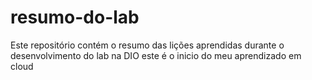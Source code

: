 # resumo-do-lab
Este repositório contém o resumo das lições aprendidas durante o desenvolvimento do lab na DIO
este é o inicio do meu aprendizado em cloud
